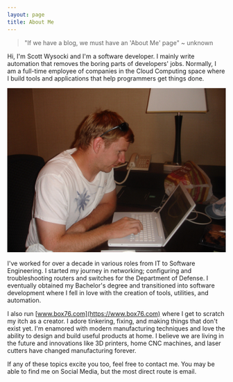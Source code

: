 ```yaml
---
layout: page
title: About Me
---
```


> "If we have a blog, we must have an 'About Me' page" ~ unknown

Hi, I'm Scott Wysocki and I'm a software developer. I mainly write automation
that removes the boring parts of developers' jobs. Normally, I am a full-time employee 
of companies in the Cloud Computing space where I build tools and applications that help
programmers get things done. 

![me being me](assets/images/me.jpg)

I've worked for over a decade in various roles from IT to
Software Engineering.  I started my journey in networking; configuring and troubleshooting
routers and switches for the Department of Defense.  I eventually obtained my Bachelor's
degree and transitioned into software development where I fell in love with the creation
of tools, utilities, and automation.

I also run [www.box76.com](https://www.box76.com) where I get to scratch my itch as a
creator. I adore tinkering, fixing, and making things that don't exist yet.  I'm enamored
with modern manufacturing techniques and love the ability to design and build useful
products at home.  I believe we are living in the future and innovations like 3D printers,
home CNC machines, and laser cutters have changed manufacturing forever.

If any of these topics excite you too, feel free to contact me.  You may be able to find
me on Social Media, but the most direct route is email.